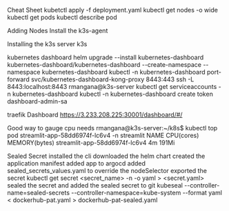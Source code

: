 Cheat Sheet
kubetctl apply -f deployment.yaml
kubectl get nodes -o wide 
kubectl get pods
kubectl describe pod <podname>

Adding Nodes
Install the k3s-agent

Installing the k3s server
k3s

kubernetes dashboard 
helm upgrade --install kubernetes-dashboard kubernetes-dashboard/kubernetes-dashboard --create-namespace --namespace kubernetes-dashboard
kubectl -n kubernetes-dashboard port-forward svc/kubernetes-dashboard-kong-proxy 8443:443
ssh -L 8443:localhost:8443 rmangana@k3s-server
kubectl get serviceaccounts -n kubernetes-dashboard
kubectl -n kubernetes-dashboard create token dashboard-admin-sa

traefik Dashboard
https://3.233.208.225:30001/dashboard/#/

Good way to gauge cpu needs
rmangana@k3s-server:~/k8s$ kubectl top pod streamlit-app-58dd6974f-lc6v4 -n streamlit
NAME                            CPU(cores)   MEMORY(bytes)
streamlit-app-58dd6974f-lc6v4   4m           191Mi

Sealed Secret 
installed the cli
downloaded the helm chart
created the application manifest
added app to argocd
added sealed_secrets_values.yaml to override the nodeSelector
exported the secret
kubectl get secret <secret_name> -n <namespace> -o yaml > <secret.yaml>
sealed the secret and added the sealed secret to git
kubeseal --controller-name=sealed-secrets --controller-namespace=kube-system --format yaml < dockerhub-pat.yaml > dockerhub-pat-sealed.yaml